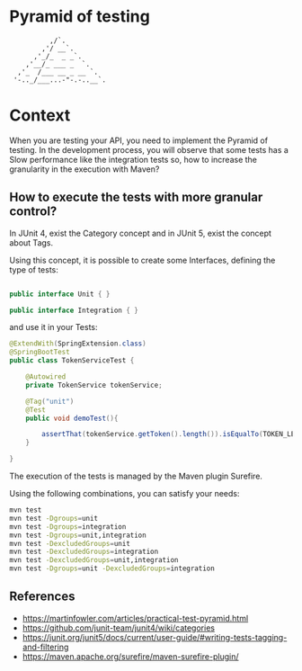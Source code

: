 # Pyramid of testing

```
          ,/`.
        ,'/ __`.
      ,'_/_  _ _`.
    ,'__/_ ___ _  `.
  ,'_  /___ __ _ __ `.
 '-.._/___...-"-.-..__`.

```

# Context

When you are testing your API, you need to implement the Pyramid of testing.
In the development process, you will observe that some tests has a Slow performance like
the integration tests so, how to increase the granularity in the execution with Maven?

## How to execute the tests with more granular control?

In JUnit 4, exist the Category concept and in JUnit 5, exist the concept about Tags.

Using this concept, it is possible to create some Interfaces, defining the type of tests:

``` java

public interface Unit { }

public interface Integration { }

```

and use it in your Tests:

``` java
@ExtendWith(SpringExtension.class)
@SpringBootTest
public class TokenServiceTest {

    @Autowired
    private TokenService tokenService;

    @Tag("unit")
    @Test
    public void demoTest(){

        assertThat(tokenService.getToken().length()).isEqualTo(TOKEN_LENGTH);
    }

}

```

The execution of the tests is managed by the Maven plugin Surefire.

Using the following combinations, you can satisfy your needs:


``` bash
mvn test
mvn test -Dgroups=unit
mvn test -Dgroups=integration
mvn test -Dgroups=unit,integration
mvn test -DexcludedGroups=unit
mvn test -DexcludedGroups=integration
mvn test -DexcludedGroups=unit,integration
mvn test -Dgroups=unit -DexcludedGroups=integration

```

## References

- https://martinfowler.com/articles/practical-test-pyramid.html
- https://github.com/junit-team/junit4/wiki/categories
- https://junit.org/junit5/docs/current/user-guide/#writing-tests-tagging-and-filtering
- https://maven.apache.org/surefire/maven-surefire-plugin/
